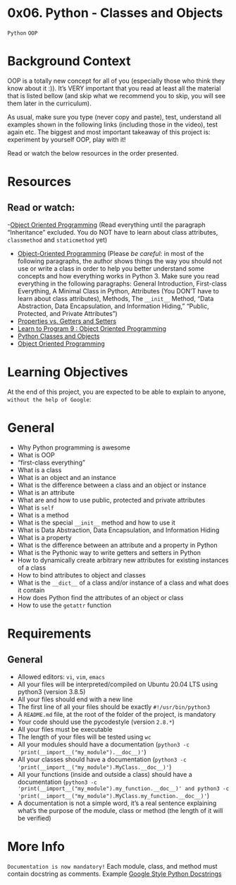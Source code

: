 # 0x06. Python - Classes and Objects
`Python` `OOP`

# Background Context
OOP is a totally new concept for all of you (especially those who think they know about it :)). It’s VERY important that you read at least all the material that is listed bellow (and skip what we recommend you to skip, you will see them later in the curriculum).

As usual, make sure you type (never copy and paste), test, understand all examples shown in the following links (including those in the video), test again etc. The biggest and most important takeaway of this project is: experiment by yourself OOP, play with it!

Read or watch the below resources in the order presented.

# Resources
## Read or watch:

   -[Object Oriented Programming](https://alx-intranet.hbtn.io/rltoken/i49z6HxrBGRNnixo7ZWbEQ) (Read everything until the paragraph “Inheritance” excluded. You do NOT have to learn about class attributes, `classmethod` and `staticmethod` yet)
   - [Object-Oriented Programming](https://alx-intranet.hbtn.io/rltoken/qz3KSn154ia4H2DPaabOzg) (Please *be careful*: in most of the following paragraphs, the author shows things the way you should not use or write a class in order to help you better understand some concepts and how everything works in Python 3. Make sure you read everything in the following paragraphs: General Introduction, First-class Everything, A Minimal Class in Python, Attributes (You DON’T have to learn about class attributes), Methods, The `__init__` Method, “Data Abstraction, Data Encapsulation, and Information Hiding,” “Public, Protected, and Private Attributes”)
   - [Properties vs. Getters and Setters](https://alx-intranet.hbtn.io/rltoken/Wy2djWXK5b4rnnYlAq_wlA)
   - [Learn to Program 9 : Object Oriented Programming](https://alx-intranet.hbtn.io/rltoken/MxIOanLf5vG5QeCWek2nqQ)
   - [Python Classes and Objects](https://alx-intranet.hbtn.io/rltoken/AoLH4xp5StrQST-Cu0Fg8w)
   - [Object Oriented Programming](https://alx-intranet.hbtn.io/rltoken/-vVnWzwR3a3X0H8Oia78Ug)


# Learning Objectives
At the end of this project, you are expected to be able to explain to anyone, `without the help of Google`:

# General
  - Why Python programming is awesome
  - What is OOP
  - “first-class everything”
  - What is a class
  - What is an object and an instance
  - What is the difference between a class and an object or instance
  - What is an attribute
  - What are and how to use public, protected and private attributes
  - What is `self`
  - What is a method
  - What is the special `__init__` method and how to use it
  - What is Data Abstraction, Data Encapsulation, and Information Hiding
  - What is a property
  - What is the difference between an attribute and a property in Python
  - What is the Pythonic way to write getters and setters in Python
  - How to dynamically create arbitrary new attributes for existing instances of a class
  - How to bind attributes to object and classes
  - What is the `__dict__` of a class and/or instance of a class and what does it contain
  - How does Python find the attributes of an object or class
  - How to use the `getattr` function

# Requirements
## General
   - Allowed editors: `vi`, `vim`, `emacs`
   - All your files will be interpreted/compiled on Ubuntu 20.04 LTS using python3 (version 3.8.5)
   - All your files should end with a new line
   - The first line of all your files should be exactly `#!/usr/bin/python3`
   - A `README.md` file, at the root of the folder of the project, is mandatory
   - Your code should use the pycodestyle (version `2.8.*`)
   - All your files must be executable
   - The length of your files will be tested using `wc`
   - All your modules should have a documentation (`python3 -c 'print(__import__("my_module").__doc__)'`)
   - All your classes should have a documentation (`python3 -c 'print(__import__("my_module").MyClass.__doc__)'`)
   - All your functions (inside and outside a class) should have a documentation (`python3 -c 'print(__import__("my_module").my_function.__doc__)' and python3 -c 'print(__import__("my_module").MyClass.my_function.__doc__)'`)
   - A documentation is not a simple word, it’s a real sentence explaining what’s the purpose of the module, class or method (the length of it will be verified)

# More Info
`Documentation is now mandatory!` Each module, class, and method must contain docstring as comments. Example [Google Style Python Docstrings](https://alx-intranet.hbtn.io/rltoken/dOO785g5EQYkRU2E1wri0g)